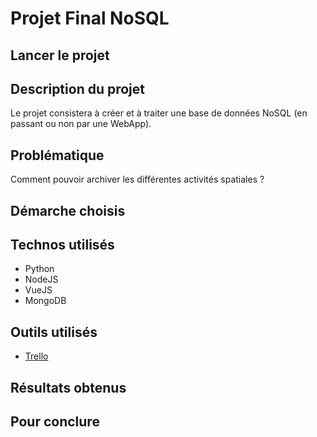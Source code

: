 # Projet Final NoSQL
## Lancer le projet

##	Description du projet

Le projet consistera à créer et à traiter une base de données NoSQL (en passant ou non par une WebApp).

## Problématique
Comment pouvoir archiver les différentes activités spatiales ?

## Démarche choisis

## Technos utilisés
-	Python
-	NodeJS
-	VueJS
-	MongoDB
## Outils utilisés
-	[Trello](https://trello.com/b/ecBxt0Pw/nosql)
## Résultats obtenus

## Pour conclure
